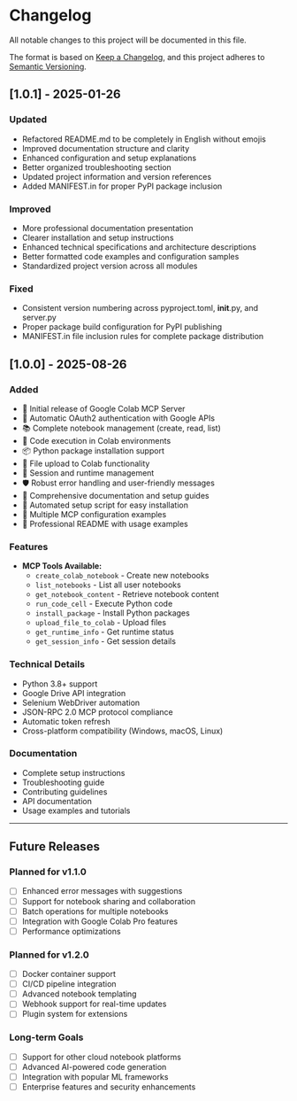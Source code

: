 # Changelog

All notable changes to this project will be documented in this file.

The format is based on [Keep a Changelog](https://keepachangelog.com/en/1.0.0/),
and this project adheres to [Semantic Versioning](https://semver.org/spec/v2.0.0.html).

## [1.0.1] - 2025-01-26

### Updated
- Refactored README.md to be completely in English without emojis
- Improved documentation structure and clarity
- Enhanced configuration and setup explanations
- Better organized troubleshooting section
- Updated project information and version references
- Added MANIFEST.in for proper PyPI package inclusion

### Improved  
- More professional documentation presentation
- Clearer installation and setup instructions
- Enhanced technical specifications and architecture descriptions
- Better formatted code examples and configuration samples
- Standardized project version across all modules

### Fixed
- Consistent version numbering across pyproject.toml, __init__.py, and server.py
- Proper package build configuration for PyPI publishing
- MANIFEST.in file inclusion rules for complete package distribution

## [1.0.0] - 2025-08-26

### Added
- 🎉 Initial release of Google Colab MCP Server
- 🔐 Automatic OAuth2 authentication with Google APIs
- 📚 Complete notebook management (create, read, list)
- 🤖 Code execution in Colab environments
- 📦 Python package installation support
- 📁 File upload to Colab functionality
- 🔄 Session and runtime management
- 🛡️ Robust error handling and user-friendly messages
- 📖 Comprehensive documentation and setup guides
- 🧪 Automated setup script for easy installation
- 🔧 Multiple MCP configuration examples
- 📝 Professional README with usage examples

### Features
- **MCP Tools Available:**
  - `create_colab_notebook` - Create new notebooks
  - `list_notebooks` - List all user notebooks
  - `get_notebook_content` - Retrieve notebook content
  - `run_code_cell` - Execute Python code
  - `install_package` - Install Python packages
  - `upload_file_to_colab` - Upload files
  - `get_runtime_info` - Get runtime status
  - `get_session_info` - Get session details

### Technical Details
- Python 3.8+ support
- Google Drive API integration
- Selenium WebDriver automation
- JSON-RPC 2.0 MCP protocol compliance
- Automatic token refresh
- Cross-platform compatibility (Windows, macOS, Linux)

### Documentation
- Complete setup instructions
- Troubleshooting guide
- Contributing guidelines
- API documentation
- Usage examples and tutorials

---

## Future Releases

### Planned for v1.1.0
- [ ] Enhanced error messages with suggestions
- [ ] Support for notebook sharing and collaboration
- [ ] Batch operations for multiple notebooks
- [ ] Integration with Google Colab Pro features
- [ ] Performance optimizations

### Planned for v1.2.0
- [ ] Docker container support
- [ ] CI/CD pipeline integration
- [ ] Advanced notebook templating
- [ ] Webhook support for real-time updates
- [ ] Plugin system for extensions

### Long-term Goals
- [ ] Support for other cloud notebook platforms
- [ ] Advanced AI-powered code generation
- [ ] Integration with popular ML frameworks
- [ ] Enterprise features and security enhancements